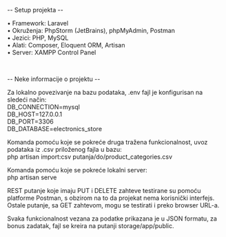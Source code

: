 <p> -- Setup projekta -- </p>
<p> • Framework: Laravel <br>
    • Okruženja: PhpStorm (JetBrains), phpMyAdmin, Postman <br>
    • Jezici: PHP, MySQL <br>
    • Alati: Composer, Eloquent ORM, Artisan <br>
    • Server: XAMPP Control Panel </p> <br>


<p> -- Neke informacije o projektu -- </p>
<p> Za lokalno povezivanje na bazu podataka, .env fajl je konfigurisan na sledeći način: <br>
     	DB_CONNECTION=mysql <br>
     	DB_HOST=127.0.0.1 <br>
     	DB_PORT=3306 <br>
     	DB_DATABASE=electronics_store </p>

<p> Komanda pomoću koje se pokreće druga tražena funkcionalnost, uvoz podataka iz .csv priloženog fajla u bazu: <br>
     	php artisan import:csv putanja/do/product_categories.csv </p>

<p> Komanda pomoću koje se pokreće lokalni server: <br>
     	php artisan serve </p>

<p> REST putanje koje imaju PUT i DELETE zahteve testirane su pomoću platforme Postman, s obzirom na to da projekat nema korisnički interfejs. <br>
    Ostale putanje, sa GET zahtevom, mogu se testirati i preko browser URL-a. </p>

<p> Svaka funkcionalnost vezana za podatke prikazana je u JSON formatu, za bonus zadatak, fajl se kreira na putanji storage/app/public. </p>